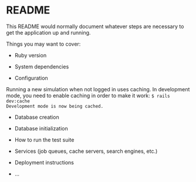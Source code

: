 # README

This README would normally document whatever steps are necessary to get the
application up and running.

Things you may want to cover:

* Ruby version

* System dependencies

* Configuration

Running a new simulation when not logged in uses caching. In development mode, you need to enable caching in order to make it work:
`$ rails dev:cache`  
`Development mode is now being cached.`

* Database creation

* Database initialization

* How to run the test suite

* Services (job queues, cache servers, search engines, etc.)

* Deployment instructions

* ...



